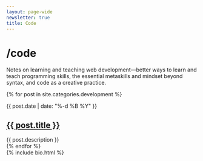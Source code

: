 ```yaml
---
layout: page-wide
newsletter: true
title: Code
---
```



<div class="mw7 center cf">

  <div class="ph3 measure">
    <h1>/code</h1>
    <p>Notes on learning and teaching web development—better ways to learn and teach programming skills, the essential metaskills and mindset beyond syntax, and code as a creative practice.</p>
  </div>

  <div class="grid">
    {% for post in site.categories.development %}
      <div class="ph3 post mv4">
        <p class="post-date mb2">{{ post.date | date: "%-d %B %Y" }}</p>
    	  <h2 class="f4 mt0"><a href="{{ post.url }}">{{ post.title }}</a></h2>
        {{ post.description }}
      </div>
    {% endfor %}
  </div>

</div>

<div class="section cf">
  <div class="container-narrow">
    {% include bio.html %}
  </div>
</div>
